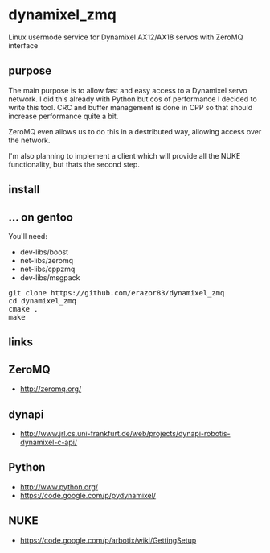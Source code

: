 dynamixel_zmq
================================

Linux usermode service for Dynamixel AX12/AX18 servos with ZeroMQ interface

purpose
-------------------------
The main purpose is to allow fast and easy access to a Dynamixel servo network.
I did this already with Python but cos of performance I decided to write this tool.
CRC and buffer management is done in CPP so that should increase performance quite a bit.

ZeroMQ even allows us to do this in a destributed way, allowing access over the network.

I'm also planning to implement a client which will provide all the NUKE functionality, but thats the second step.


install
-------------------------

... on gentoo
------------
You'll need:
  * dev-libs/boost
  * net-libs/zeromq
  * net-libs/cppzmq
  * dev-libs/msgpack

<pre>
git clone https://github.com/erazor83/dynamixel_zmq
cd dynamixel_zmq
cmake .
make
</pre>

links
-------------------------

ZeroMQ
------------
  * http://zeromq.org/

dynapi
------------
  * http://www.jrl.cs.uni-frankfurt.de/web/projects/dynapi-robotis-dynamixel-c-api/

Python
------------
  * http://www.python.org/
  * https://code.google.com/p/pydynamixel/

NUKE
------------
  * https://code.google.com/p/arbotix/wiki/GettingSetup

